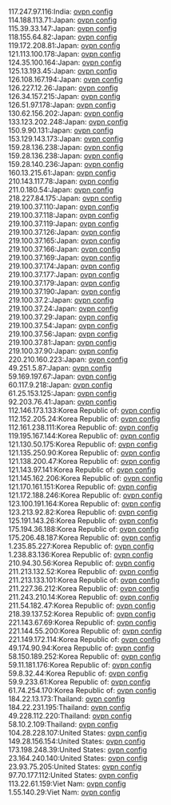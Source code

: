 117.247.97.116:India: [ovpn config](vpn/117_247_97_116.ovpn)  
114.188.113.71:Japan: [ovpn config](vpn/114_188_113_71.ovpn)  
115.39.33.147:Japan: [ovpn config](vpn/115_39_33_147.ovpn)  
118.155.64.82:Japan: [ovpn config](vpn/118_155_64_82.ovpn)  
119.172.208.81:Japan: [ovpn config](vpn/119_172_208_81.ovpn)  
121.113.100.178:Japan: [ovpn config](vpn/121_113_100_178.ovpn)  
124.35.100.164:Japan: [ovpn config](vpn/124_35_100_164.ovpn)  
125.13.193.45:Japan: [ovpn config](vpn/125_13_193_45.ovpn)  
126.108.167.194:Japan: [ovpn config](vpn/126_108_167_194.ovpn)  
126.227.12.26:Japan: [ovpn config](vpn/126_227_12_26.ovpn)  
126.34.157.215:Japan: [ovpn config](vpn/126_34_157_215.ovpn)  
126.51.97.178:Japan: [ovpn config](vpn/126_51_97_178.ovpn)  
130.62.156.202:Japan: [ovpn config](vpn/130_62_156_202.ovpn)  
133.123.202.248:Japan: [ovpn config](vpn/133_123_202_248.ovpn)  
150.9.90.131:Japan: [ovpn config](vpn/150_9_90_131.ovpn)  
153.129.143.173:Japan: [ovpn config](vpn/153_129_143_173.ovpn)  
159.28.136.238:Japan: [ovpn config](vpn/159_28_136_238.ovpn)  
159.28.136.238:Japan: [ovpn config](vpn/159_28_136_238.ovpn)  
159.28.140.236:Japan: [ovpn config](vpn/159_28_140_236.ovpn)  
160.13.215.61:Japan: [ovpn config](vpn/160_13_215_61.ovpn)  
210.143.117.78:Japan: [ovpn config](vpn/210_143_117_78.ovpn)  
211.0.180.54:Japan: [ovpn config](vpn/211_0_180_54.ovpn)  
218.227.84.175:Japan: [ovpn config](vpn/218_227_84_175.ovpn)  
219.100.37.110:Japan: [ovpn config](vpn/219_100_37_110.ovpn)  
219.100.37.118:Japan: [ovpn config](vpn/219_100_37_118.ovpn)  
219.100.37.119:Japan: [ovpn config](vpn/219_100_37_119.ovpn)  
219.100.37.126:Japan: [ovpn config](vpn/219_100_37_126.ovpn)  
219.100.37.165:Japan: [ovpn config](vpn/219_100_37_165.ovpn)  
219.100.37.166:Japan: [ovpn config](vpn/219_100_37_166.ovpn)  
219.100.37.169:Japan: [ovpn config](vpn/219_100_37_169.ovpn)  
219.100.37.174:Japan: [ovpn config](vpn/219_100_37_174.ovpn)  
219.100.37.177:Japan: [ovpn config](vpn/219_100_37_177.ovpn)  
219.100.37.179:Japan: [ovpn config](vpn/219_100_37_179.ovpn)  
219.100.37.190:Japan: [ovpn config](vpn/219_100_37_190.ovpn)  
219.100.37.2:Japan: [ovpn config](vpn/219_100_37_2.ovpn)  
219.100.37.24:Japan: [ovpn config](vpn/219_100_37_24.ovpn)  
219.100.37.29:Japan: [ovpn config](vpn/219_100_37_29.ovpn)  
219.100.37.54:Japan: [ovpn config](vpn/219_100_37_54.ovpn)  
219.100.37.56:Japan: [ovpn config](vpn/219_100_37_56.ovpn)  
219.100.37.81:Japan: [ovpn config](vpn/219_100_37_81.ovpn)  
219.100.37.90:Japan: [ovpn config](vpn/219_100_37_90.ovpn)  
220.210.160.223:Japan: [ovpn config](vpn/220_210_160_223.ovpn)  
49.251.5.87:Japan: [ovpn config](vpn/49_251_5_87.ovpn)  
59.169.197.67:Japan: [ovpn config](vpn/59_169_197_67.ovpn)  
60.117.9.218:Japan: [ovpn config](vpn/60_117_9_218.ovpn)  
61.25.153.125:Japan: [ovpn config](vpn/61_25_153_125.ovpn)  
92.203.76.41:Japan: [ovpn config](vpn/92_203_76_41.ovpn)  
112.146.173.133:Korea Republic of: [ovpn config](vpn/112_146_173_133.ovpn)  
112.152.205.24:Korea Republic of: [ovpn config](vpn/112_152_205_24.ovpn)  
112.161.238.111:Korea Republic of: [ovpn config](vpn/112_161_238_111.ovpn)  
119.195.167.144:Korea Republic of: [ovpn config](vpn/119_195_167_144.ovpn)  
121.130.50.175:Korea Republic of: [ovpn config](vpn/121_130_50_175.ovpn)  
121.135.250.90:Korea Republic of: [ovpn config](vpn/121_135_250_90.ovpn)  
121.138.200.47:Korea Republic of: [ovpn config](vpn/121_138_200_47.ovpn)  
121.143.97.141:Korea Republic of: [ovpn config](vpn/121_143_97_141.ovpn)  
121.145.162.206:Korea Republic of: [ovpn config](vpn/121_145_162_206.ovpn)  
121.170.161.151:Korea Republic of: [ovpn config](vpn/121_170_161_151.ovpn)  
121.172.188.246:Korea Republic of: [ovpn config](vpn/121_172_188_246.ovpn)  
123.100.191.164:Korea Republic of: [ovpn config](vpn/123_100_191_164.ovpn)  
123.213.92.82:Korea Republic of: [ovpn config](vpn/123_213_92_82.ovpn)  
125.191.143.26:Korea Republic of: [ovpn config](vpn/125_191_143_26.ovpn)  
175.194.36.188:Korea Republic of: [ovpn config](vpn/175_194_36_188.ovpn)  
175.206.48.187:Korea Republic of: [ovpn config](vpn/175_206_48_187.ovpn)  
1.235.85.227:Korea Republic of: [ovpn config](vpn/1_235_85_227.ovpn)  
1.238.83.136:Korea Republic of: [ovpn config](vpn/1_238_83_136.ovpn)  
210.94.30.56:Korea Republic of: [ovpn config](vpn/210_94_30_56.ovpn)  
211.213.132.52:Korea Republic of: [ovpn config](vpn/211_213_132_52.ovpn)  
211.213.133.101:Korea Republic of: [ovpn config](vpn/211_213_133_101.ovpn)  
211.227.36.212:Korea Republic of: [ovpn config](vpn/211_227_36_212.ovpn)  
211.243.210.14:Korea Republic of: [ovpn config](vpn/211_243_210_14.ovpn)  
211.54.182.47:Korea Republic of: [ovpn config](vpn/211_54_182_47.ovpn)  
218.39.137.52:Korea Republic of: [ovpn config](vpn/218_39_137_52.ovpn)  
221.143.67.69:Korea Republic of: [ovpn config](vpn/221_143_67_69.ovpn)  
221.144.55.200:Korea Republic of: [ovpn config](vpn/221_144_55_200.ovpn)  
221.149.172.114:Korea Republic of: [ovpn config](vpn/221_149_172_114.ovpn)  
49.174.90.94:Korea Republic of: [ovpn config](vpn/49_174_90_94.ovpn)  
58.150.189.252:Korea Republic of: [ovpn config](vpn/58_150_189_252.ovpn)  
59.11.181.176:Korea Republic of: [ovpn config](vpn/59_11_181_176.ovpn)  
59.8.32.44:Korea Republic of: [ovpn config](vpn/59_8_32_44.ovpn)  
59.9.233.61:Korea Republic of: [ovpn config](vpn/59_9_233_61.ovpn)  
61.74.254.170:Korea Republic of: [ovpn config](vpn/61_74_254_170.ovpn)  
184.22.13.173:Thailand: [ovpn config](vpn/184_22_13_173.ovpn)  
184.22.231.195:Thailand: [ovpn config](vpn/184_22_231_195.ovpn)  
49.228.112.220:Thailand: [ovpn config](vpn/49_228_112_220.ovpn)  
58.10.2.109:Thailand: [ovpn config](vpn/58_10_2_109.ovpn)  
104.28.228.107:United States: [ovpn config](vpn/104_28_228_107.ovpn)  
149.28.156.154:United States: [ovpn config](vpn/149_28_156_154.ovpn)  
173.198.248.39:United States: [ovpn config](vpn/173_198_248_39.ovpn)  
23.164.240.140:United States: [ovpn config](vpn/23_164_240_140.ovpn)  
23.93.75.205:United States: [ovpn config](vpn/23_93_75_205.ovpn)  
97.70.177.112:United States: [ovpn config](vpn/97_70_177_112.ovpn)  
113.22.61.159:Viet Nam: [ovpn config](vpn/113_22_61_159.ovpn)  
1.55.140.29:Viet Nam: [ovpn config](vpn/1_55_140_29.ovpn)  
